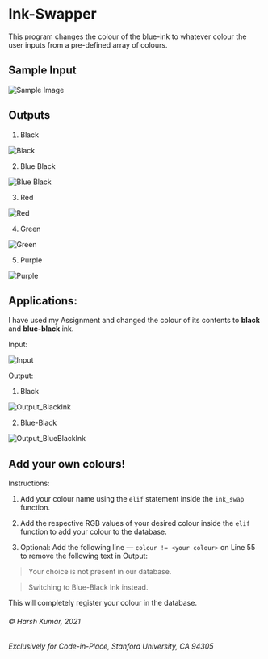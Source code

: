 # Ink-Swapper
This program changes the colour of the blue-ink to whatever colour the user inputs from a pre-defined array of colours.

## Sample Input
![Sample Image](https://i.imgur.com/SAXrICt.jpg)

## Outputs
 1. Black 

 ![Black](https://i.imgur.com/2ajBFcq.png)
 
 2. Blue Black
 
![Blue Black](https://i.imgur.com/UcL04uQ.png)

 3. Red
 
![Red](https://i.imgur.com/k7BxlRZ.png)

 4. Green
 
![Green](https://i.imgur.com/8uY3903.png)

 5. Purple
 
![Purple](https://i.imgur.com/6gs3hzQ.png)

## Applications:
I have used my Assignment and changed the colour of its contents to **black** and **blue-black** ink.

Input:

![Input](https://imgur.com/k4hAkUW.png)

Output:
 1. Black
 
![Output_BlackInk](https://imgur.com/NAtV2va.png)

 2. Blue-Black
 
![Output_BlueBlackInk](https://imgur.com/vo1DhPs.png)
## Add your own colours!
Instructions:

1) Add your colour name using the `elif` statement inside the `ink_swap` function.

2) Add the respective RGB values of your desired colour inside the `elif` function to add your colour to the database.

3) Optional: Add the following line — `colour != <your colour>` on Line 55 to remove the following text in Output:
  > Your choice is not present in our database.
  
  > Switching to Blue-Black Ink instead.
  
This will completely register your colour in the database.
###### © Harsh Kumar, 2021
###### Exclusively for Code-in-Place, Stanford University, CA 94305
